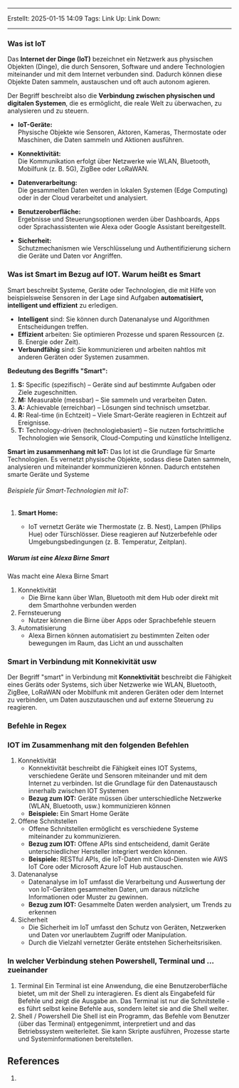 
--- 
Erstellt: 2025-01-15    14:09 
Tags: 
Link Up: 
Link Down:

--- 

### Was ist IoT
Das **Internet der Dinge (IoT)** bezeichnet ein Netzwerk aus physischen Objekten (Dinge), die durch Sensoren, Software und andere Technologien miteinander und mit dem Internet verbunden sind. Dadurch können diese Objekte Daten sammeln, austauschen und oft auch autonom agieren.

Der Begriff beschreibt also die **Verbindung zwischen physischen und digitalen Systemen**, die es ermöglicht, die reale Welt zu überwachen, zu analysieren und zu steuern.

- **IoT-Geräte:**  
    Physische Objekte wie Sensoren, Aktoren, Kameras, Thermostate oder Maschinen, die Daten sammeln und Aktionen ausführen.
    
- **Konnektivität:**  
    Die Kommunikation erfolgt über Netzwerke wie WLAN, Bluetooth, Mobilfunk (z. B. 5G), ZigBee oder LoRaWAN.
    
- **Datenverarbeitung:**  
    Die gesammelten Daten werden in lokalen Systemen (Edge Computing) oder in der Cloud verarbeitet und analysiert.
    
- **Benutzeroberfläche:**  
    Ergebnisse und Steuerungsoptionen werden über Dashboards, Apps oder Sprachassistenten wie Alexa oder Google Assistant bereitgestellt.
    
- **Sicherheit:**  
    Schutzmechanismen wie Verschlüsselung und Authentifizierung sichern die Geräte und Daten vor Angriffen.
### Was ist Smart im Bezug auf IOT. Warum heißt es Smart
Smart beschreibt Systeme, Geräte oder Technologien, die mit Hilfe von beispielsweise Sensoren in der Lage sind Aufgaben **automatisiert, intelligent und effizient** zu erledigen.
- **Intelligent** sind: Sie können durch Datenanalyse und Algorithmen Entscheidungen treffen.
- **Effizient** arbeiten: Sie optimieren Prozesse und sparen Ressourcen (z. B. Energie oder Zeit).
- **Verbundfähig** sind: Sie kommunizieren und arbeiten nahtlos mit anderen Geräten oder Systemen zusammen.

**Bedeutung des Begriffs "Smart":**
1. **S:** Specific (spezifisch) – Geräte sind auf bestimmte Aufgaben oder Ziele zugeschnitten.
2. **M:** Measurable (messbar) – Sie sammeln und verarbeiten Daten.
3. **A:** Achievable (erreichbar) – Lösungen sind technisch umsetzbar.
4. **R:** Real-time (in Echtzeit) – Viele Smart-Geräte reagieren in Echtzeit auf Ereignisse.
5. **T:** Technology-driven (technologiebasiert) – Sie nutzen fortschrittliche Technologien wie Sensorik, Cloud-Computing und künstliche Intelligenz.

**Smart im zusammenhang mit IoT:**
Das Iot ist die Grundlage für Smarte Technologien. Es vernetzt physische Objekte, sodass diese Daten sammeln, analysieren und miteinander kommunizieren können. Dadurch entstehen smarte Geräte und Systeme
###### Beispiele für Smart-Technologien mit IoT:

1. **Smart Home:**
    
    - IoT vernetzt Geräte wie Thermostate (z. B. Nest), Lampen (Philips Hue) oder Türschlösser. Diese reagieren auf Nutzerbefehle oder Umgebungsbedingungen (z. B. Temperatur, Zeitplan).
##### Warum ist eine Alexa Birne Smart
Was macht eine Alexa Birne Smart
1. Konnektivität
	- Die Birne kann über Wlan, Bluetooth mit dem Hub oder direkt mit dem Smarthohne verbunden werden
2. Fernsteuerung
	- Nutzer können die Birne über Apps oder Sprachbefehle steuern
3. Automatisierung
	- Alexa Birnen können automatisiert zu bestimmten Zeiten oder bewegungen im Raum, das Licht an und ausschalten

### Smart in Verbindung mit Konnekivität usw
Der Begriff "smart" in Verbindung mit **Konnektivität** beschreibt die Fähigkeit eines Geräts oder Systems, sich über Netzwerke wie WLAN, Bluetooth, ZigBee, LoRaWAN oder Mobilfunk mit anderen Geräten oder dem Internet zu verbinden, um Daten auszutauschen und auf externe Steuerung zu reagieren.

### Befehle in Regex

### IOT im Zusammenhang mit den folgenden Befehlen
1. Konnektivität
	- Konnektivität beschreibt die Fähigkeit eines IOT Systems, verschiedene Geräte und Sensoren miteinander und mit dem Internet zu verbinden. Ist die Grundlage für den Datenaustausch innerhalb zwischen IOT Systemen
	- **Bezug zum IOT:** Geräte müssen über unterschiedliche Netzwerke (WLAN, Bluetooth, usw.) kommunizieren können
	- **Beispiele:** Ein Smart Home Geräte
1. Offene Schnitstellen
	- Offene Schnitstellen ermöglicht es verschiedene Systeme miteinander zu kommunizieren.
	- **Bezug zum IOT:** Offene APIs sind entscheidend, damit Geräte unterschiedlicher Hersteller integriert werden können.
	- **Beispiele:** RESTful APIs, die IoT-Daten mit Cloud-Diensten wie AWS IoT Core oder Microsoft Azure IoT Hub austauschen.
3. Datenanalyse
	- Datenanalyse im IoT umfasst die Verarbeitung und Auswertung der von IoT-Geräten gesammelten Daten, um daraus nützliche Informationen oder Muster zu gewinnen.
	- **Bezug zum IOT:** Gesammelte Daten werden analysiert, um Trends zu erkennen
1. Sicherheit
	- Die Sicherheit im IoT umfasst den Schutz von Geräten, Netzwerken und Daten vor unerlaubtem Zugriff oder Manipulation.
	- Durch die Vielzahl vernetzter Geräte entstehen Sicherheitsrisiken.




### In welcher Verbindung stehen Powershell, Terminal und ... zueinander

1. Terminal
	Ein Terminal ist eine Anwendung, die eine Benutzeroberfläche bietet, um mit der Shell zu interagieren. Es dient als Eingabefeld für Befehle und zeigt die Ausgabe an.
	Das Terminal ist nur die Schnitstelle - es führt selbst keine Befehle aus, sondern leitet sie and die Shell weiter.
2. Shell / Powershell
	Die Shell ist ein Programm, das Befehle vom Benutzer (über das Terminal) entgegenimmt, interpretiert und and das Betriebssystem weiterleitet. Sie kann Skripte ausführen, Prozesse starte und Systeminformationen bereitstellen.

## References
1. 
